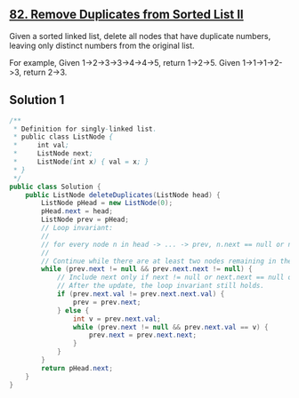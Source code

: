 ## [82. Remove Duplicates from Sorted List II](https://leetcode.com/problems/remove-duplicates-from-sorted-list-ii/)

Given a sorted linked list, delete all nodes that have duplicate numbers, leaving only distinct numbers from the original list.

For example,
Given 1->2->3->3->4->4->5, return 1->2->5.
Given 1->1->1->2->3, return 2->3.

## Solution 1

```java
/**
 * Definition for singly-linked list.
 * public class ListNode {
 *     int val;
 *     ListNode next;
 *     ListNode(int x) { val = x; }
 * }
 */
public class Solution {
    public ListNode deleteDuplicates(ListNode head) {
        ListNode pHead = new ListNode(0);
        pHead.next = head;
        ListNode prev = pHead;
        // Loop invariant:
        // 
        // for every node n in head -> ... -> prev, n.next == null or n.val != n.next.val
        // 
        // Continue while there are at least two nodes remaining in the list
        while (prev.next != null && prev.next.next != null) {
            // Include next only if next != null or next.next == null or next.val != next.next.val.
            // After the update, the loop invariant still holds.
            if (prev.next.val != prev.next.next.val) {
                prev = prev.next;
            } else {
                int v = prev.next.val;
                while (prev.next != null && prev.next.val == v) {
                    prev.next = prev.next.next;
                }
            }
        }
        return pHead.next;
    }
}
```
